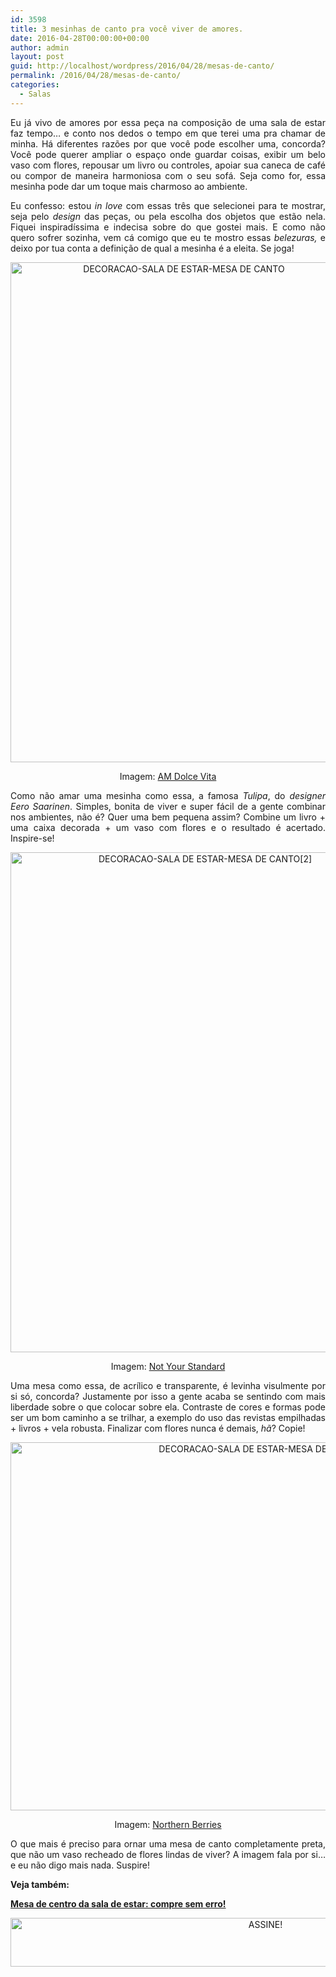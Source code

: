 ```yaml
---
id: 3598
title: 3 mesinhas de canto pra você viver de amores.
date: 2016-04-28T00:00:00+00:00
author: admin
layout: post
guid: http://localhost/wordpress/2016/04/28/mesas-de-canto/
permalink: /2016/04/28/mesas-de-canto/
categories:
  - Salas
---
```

<p align="justify">
  Eu já vivo de amores por essa peça na composição de uma sala de estar faz tempo… e conto nos dedos o tempo em que terei uma pra chamar de minha. Há diferentes razões por que você pode escolher uma, concorda? Você pode querer ampliar o espaço onde guardar coisas, exibir um belo vaso com flores, repousar um livro ou controles, apoiar sua caneca de café ou compor de maneira harmoniosa com o seu sofá. Seja como for, essa mesinha pode dar um toque mais charmoso ao ambiente.
</p>

<p align="justify">
  Eu confesso: estou <em>in love</em> com essas três que selecionei para te mostrar, seja pelo <em>design</em> das peças, ou pela escolha dos objetos que estão nela. Fiquei inspiradíssima e indecisa sobre do que gostei mais. E como não quero sofrer sozinha, vem cá comigo que eu te mostro essas <em>belezuras,</em> e deixo por tua conta a definição de qual a mesinha é a eleita. Se joga!
</p>

<p align="center">
  <img class="alignnone size-full wp-image-12441" src="http://www.trololodemulher.com.br/blog/wp-content/uploads/2016/04/DECORACAO-SALA-DE-ESTAR-MESA-DE-CANTO.jpg" alt="DECORACAO-SALA DE ESTAR-MESA DE CANTO" width="539" height="800" />
</p>

<p align="center">
  Imagem: <a href="http://www.amdolcevita.com/" target="_blank">AM Dolce Vita</a>
</p>

<p align="justify">
  Como não amar uma mesinha como essa, a famosa <em>Tulipa</em>, do <em>designer Eero Saarinen</em>. Simples, bonita de viver e super fácil de a gente combinar nos ambientes, não é? Quer uma bem pequena assim? Combine um livro + uma caixa decorada + um vaso com flores e o resultado é acertado. Inspire-se!
</p>

<p align="center">
  <img class="alignnone size-full wp-image-12442" src="http://www.trololodemulher.com.br/blog/wp-content/uploads/2016/04/DECORACAO-SALA-DE-ESTAR-MESA-DE-CANTO2.jpg" alt="DECORACAO-SALA DE ESTAR-MESA DE CANTO[2]" width="607" height="800" />
</p>

<p align="center">
  Imagem: <a href="http://notyourstandard.com/" target="_blank">Not Your Standard</a>
</p>

<p align="justify">
  Uma mesa como essa, de acrílico e transparente, é levinha visulmente por si só, concorda? Justamente por isso a gente acaba se sentindo com mais liberdade sobre o que colocar sobre ela. Contraste de cores e formas pode ser um bom caminho a se trilhar, a exemplo do uso das revistas empilhadas + livros + vela robusta. Finalizar com flores nunca é demais, <em>hã</em>? Copie!
</p>

<p align="center">
  <img class="alignnone size-full wp-image-12443" src="http://www.trololodemulher.com.br/blog/wp-content/uploads/2016/04/DECORACAO-SALA-DE-ESTAR-MESA-DE-CANTO3.jpg" alt="DECORACAO-SALA DE ESTAR-MESA DE CANTO[3]" width="800" height="589" />
</p>

<p align="center">
  Imagem: <a href="https://northernberries.wordpress.com/" target="_blank">Northern Berries</a>
</p>

<p align="justify">
  O que mais é preciso para ornar uma mesa de canto completamente preta, que não um vaso recheado de flores lindas de viver? A imagem fala por si… e eu não digo mais nada. Suspire!
</p>

<p align="justify">
  <strong>Veja também:</strong>
</p>

<p align="justify">
  <a href="http://www.decoracaodacasa.com/mesa-centro-sala-estar/" target="_blank"><strong>Mesa de centro da sala de estar: compre sem erro!</strong></a>
</p>

<p align="center">
  <a href="http://feedburner.google.com/fb/a/mailverify?uri=blogBichaFemea&loc=en_US" target="_blank"><img class="alignnone size-full wp-image-10439" src="http://www.trololodemulher.com.br/blog/wp-content/uploads/2014/09/ASSINE.png" alt="ASSINE!" width="800" height="78" /></a>
</p>

<p align="justify">